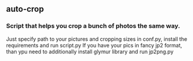 ## auto-crop

### Script that helps you crop a bunch of photos the same way.

Just specify path to your pictures and cropping sizes in conf.py, install the requirements and run script.py
If you have your pics in fancy jp2 format, than ypu need to additionally install glymur library and run jp2png.py

